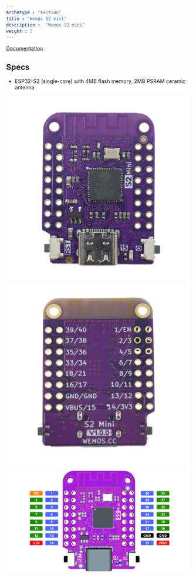 ```yaml
---
archetype : "section"
title : "Wemos S2 mini"
description :  "Wemos S2 mini"
weight : 3
---
```

[Documentation](https://www.wemos.cc/en/latest/s2/s2_mini.html)

## Specs
* ESP32-S2 (single-core) with 4MB flash memory, 2MB PSRAM ceramic antenna


![image](front.jpg?width=400px)
![image](back.jpg?width=400px)
![image](pinout.jpg?width=400px)

